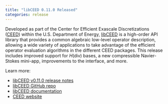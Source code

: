 ```yaml
---
title: "libCEED 0.11.0 Released"
categories: release
---
```


Developed as part of the Center for Efficient Exascale Discretizations ([CEED](https://github.com/CEED)) within the U.S. Department of Energy, [libCEED](https://github.com/CEED/libCEED) is a high-order API library that provides a common algebraic low-level operator description, allowing a wide variety of applications to take advantage of the efficient operator evaluation algorithms in the different CEED packages. This release includes improved support for *H*(div) bases, a new compressible Navier-Stokes mini-app, improvements to the interface, and more.

Learn more:

- [libCEED v0.11.0 release notes](https://github.com/CEED/libCEED/releases/tag/v0.11.0)
- [libCEED GitHub repo](https://github.com/CEED/libCEED)
- [libCEED documentation](https://libceed.readthedocs.io/en/latest/)
- [CEED website](https://ceed.exascaleproject.org/)
